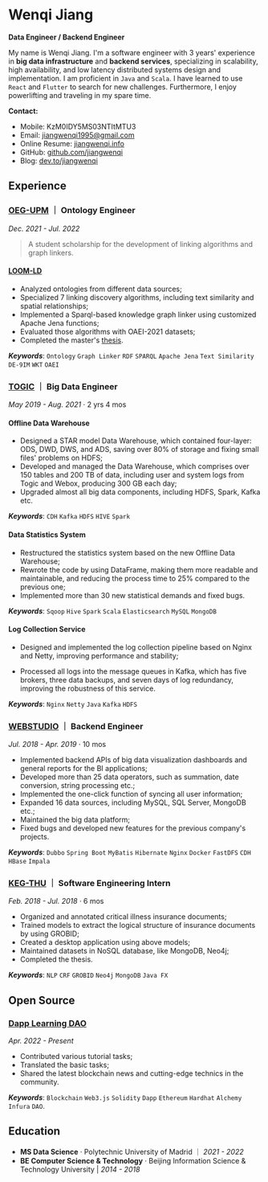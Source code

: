 # Wenqi Jiang

**Data Engineer / Backend Engineer**

My name is Wenqi Jiang. I'm a software engineer with 3 years' experience in **big data infrastructure** and **backend services**, specializing in scalability, high availability, and low latency distributed systems design and implementation. I am proficient in `Java` and `Scala`. I have learned to use `React` and `Flutter` to search for new challenges.
Furthermore, I enjoy powerlifting and traveling in my spare time.

**Contact:**

- Mobile: KzM0IDY5MS03NTItMTU3
- Email: [jiangwenqi1995@gmail.com](mailto:jiangwenqi1995@gmail.com)
- Online Resume: [jiangwenqi.info](https://jiangwenqi.info/)
- GitHub: [github.com/jiangwenqi](https://github.com/jiangwenqi)
- Blog: [dev.to/jiangwenqi](https://dev.to/jiangwenqi)

## Experience

### [OEG-UPM](https://oeg.fi.upm.es) ｜ Ontology Engineer

_Dec. 2021 - Jul. 2022_

> A student scholarship for the development of linking algorithms and graph linkers.

#### [LOOM-LD](https://github.com/oeg-upm/loom-ld)

- Analyzed ontologies from different data sources;
- Specialized 7 linking discovery algorithms, including text similarity and spatial relationships;
- Implemented a Sparql-based knowledge graph linker using customized Apache Jena functions;
- Evaluated those algorithms with OAEI-2021 datasets;
- Completed the master's [thesis](https://oa.upm.es/71452/).

**_Keywords_**: `Ontology` `Graph Linker` `RDF` `SPARQL` `Apache Jena` `Text Similarity` `DE-9IM` `WKT` `OAEI`

### [TOGIC](http://www.51togic.com) ｜ Big Data Engineer

_May 2019 - Aug. 2021_ · 2 yrs 4 mos

#### Offline Data Warehouse

- Designed a STAR model Data Warehouse, which contained four-layer: ODS, DWD, DWS, and ADS, saving over 80% of storage and fixing small files' problems on HDFS;
- Developed and managed the Data Warehouse, which comprises over 150 tables and 200 TB of data, including user and system logs from Togic and Webox, producing 300 GB each day;
- Upgraded almost all big data components, including HDFS, Spark, Kafka etc.

**_Keywords_**: `CDH` `Kafka` `HDFS` `HIVE` `Spark`

#### Data Statistics System

- Restructured the statistics system based on the new Offline Data Warehouse;
- Rewrote the code by using DataFrame, making them more readable and maintainable, and reducing the process time to 25% compared to the previous one;
- Implemented more than 30 new statistical demands and fixed bugs.

**_Keywords_**: `Sqoop` `Hive` `Spark` `Scala` `Elasticsearch` `MySQL` `MongoDB`

#### Log Collection Service

- Designed and implemented the log collection pipeline based on Nginx and Netty, improving performance and stability;

- Processed all logs into the message queues in Kafka, which has five brokers, three data backups, and seven days of log redundancy, improving the robustness of this service.

**_Keywords_**: `Nginx` `Netty` `Java` `Kafka` `HDFS`

### [WEBSTUDIO](http://www.wbdatavis.com) ｜ Backend Engineer

_Jul. 2018 - Apr. 2019_ · 10 mos

- Implemented backend APIs of big data visualization dashboards and general reports for the BI applications;
- Developed more than 25 data operators, such as summation, date conversion, string processing etc.;
- Implemented the one-click function of syncing all user information;
- Expanded 16 data sources, including MySQL, SQL Server, MongoDB etc.;
- Maintained the big data platform;
- Fixed bugs and developed new features for the previous company's projects.

**_Keywords_**: `Dubbo` `Spring Boot` `MyBatis` `Hibernate` `Nginx` `Docker` `FastDFS` `CDH` `HBase` `Impala`

### [KEG-THU](https://keg.cs.tsinghua.edu.cn) ｜ Software Engineering Intern

_Feb. 2018 - Jul. 2018_ · 6 mos

- Organized and annotated critical illness insurance documents;
- Trained models to extract the logical structure of insurance documents by using GROBID;
- Created a desktop application using above models;
- Maintained datasets in NoSQL database, like MongoDB, Neo4j;
- Completed the thesis.

**_Keywords_**: `NLP` `CRF` `GROBID` `Neo4j` `MongoDB` `Java FX`

## Open Source

### [Dapp Learning DAO](https://github.com/Dapp-Learning-DAO)

_Apr. 2022 - Present_

- Contributed various tutorial tasks;
- Translated the basic tasks;
- Shared the latest blockchain news and cutting-edge technics in the community.

**_Keywords_**: `Blockchain` `Web3.js` `Solidity` `Dapp` `Ethereum` `Hardhat` `Alchemy` `Infura` `DAO`.

## Education

- **MS Data Science** · Polytechnic University of Madrid ｜ _2021 - 2022_
- **BE Computer Science & Technology** · Beijing Information Science & Technology University | _2014 - 2018_